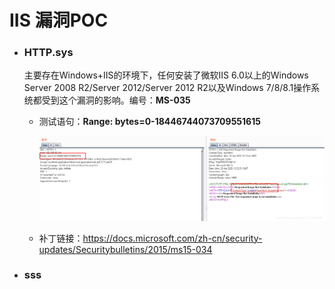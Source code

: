 # IIS 漏洞POC

* ### HTTP.sys

  主要存在Windows+IIS的环境下，任何安装了微软IIS 6.0以上的Windows Server 2008 R2/Server 2012/Server 2012 R2以及Windows 7/8/8.1操作系统都受到这个漏洞的影响。编号：**MS-035**

  * 测试语句：**Range: bytes=0-18446744073709551615**

    ![ms-035](../POC&EXP/imgs/MS-035.png)

  * 补丁链接：https://docs.microsoft.com/zh-cn/security-updates/Securitybulletins/2015/ms15-034

* ### sss